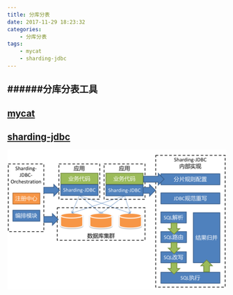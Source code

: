 ```yaml
---
title: 分库分表
date: 2017-11-29 18:23:32
categories:
    - 分库分表
tags:
    - mycat
    - sharding-jdbc
---
```

######分库分表工具
---
[mycat](http://www.mycat.io/)
---
[sharding-jdbc](http://shardingjdbc.io) 
---
![sharding-jdbc](sharding-jdbc.png)

```
    
```